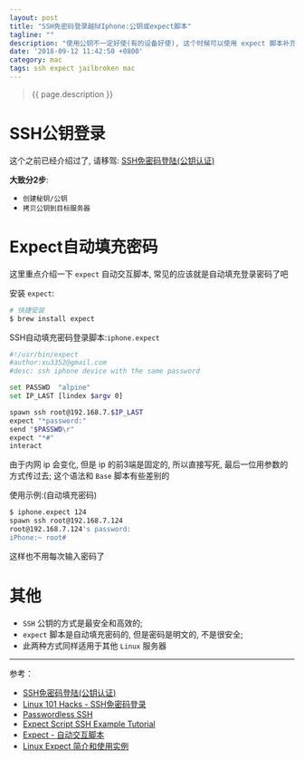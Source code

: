 ```yaml
---
layout: post
title: "SSH免密码登录越狱Iphone:公钥或expect脚本"
tagline: ""
description: "使用公钥不一定好使(有的设备好使), 这个时候可以使用 expect 脚本补充一下"
date: '2018-09-12 11:42:50 +0800'
category: mac
tags: ssh expect jailbroken mac
---
```

> {{ page.description }}

# SSH公钥登录
这个之前已经介绍过了, 请移驾: [SSH免密码登陆(公钥认证)](https://xu3352.github.io/linux/2017/06/24/ssh-login-without-password)

**大致分2步**:
- `创建秘钥/公钥` 
- `拷贝公钥到目标服务器` 

# Expect自动填充密码
这里重点介绍一下 `expect` 自动交互脚本, 常见的应该就是自动填充登录密码了吧

安装 `expect`:
```bash
# 快捷安装
$ brew install expect
```

SSH自动填充密码登录脚本:`iphone.expect`
```bash
#!/usr/bin/expect
#author:xu3352@gmail.com
#desc: ssh iphone device with the same password

set PASSWD  "alpine"
set IP_LAST [lindex $argv 0]

spawn ssh root@192.168.7.$IP_LAST
expect "*password:"
send "$PASSWD\r"
expect "*#"
interact
```
由于内网 ip 会变化, 但是 ip 的前3端是固定的, 所以直接写死, 最后一位用参数的方式传过去; 这个语法和 `Base` 脚本有些差别的

使用示例:(自动填充密码)
```bash
$ iphone.expect 124
spawn ssh root@192.168.7.124
root@192.168.7.124's password:
iPhone:~ root# 
```
这样也不用每次输入密码了

# 其他
- `SSH` 公钥的方式是最安全和高效的;
- `expect` 脚本是自动填充密码的, 但是密码是明文的, 不是很安全;
- 此两种方式同样适用于其他 `Linux` 服务器

---
参考：
- [SSH免密码登陆(公钥认证)](https://xu3352.github.io/linux/2017/06/24/ssh-login-without-password)
- [Linux 101 Hacks - SSH免密码登录](https://xu3352.github.io/linux/2017/10/06/Linux-101-Hacks-Chapter-8-System-Administration-Tasks-Part2#62ssh%E5%85%8D%E5%AF%86%E7%A0%81%E7%99%BB%E5%BD%95)
- [Passwordless SSH](https://gist.github.com/DomiR/8870918)
- [Expect Script SSH Example Tutorial](https://www.journaldev.com/1405/expect-script-ssh-example-tutorial)
- [Expect - 自动交互脚本](http://xstarcd.github.io/wiki/shell/expect.html)
- [Linux Expect 简介和使用实例](https://www.jianshu.com/p/70556b1ce932)
